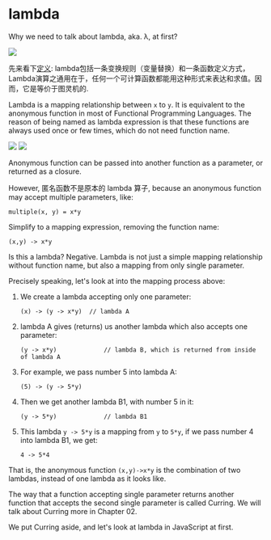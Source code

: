 # lambda

Why we need to talk about lambda, aka. λ, at first?

![](http://images.wikia.com/half-life/en/images/archive/3/3a/20120621181904!Lambda_reactor_complex_logo.png)

先来看下[定义](): lambda包括一条变换规则（变量替换）和一条函数定义方式，Lambda演算之通用在于，任何一个可计算函数都能用这种形式来表达和求值。因而，它是等价于图灵机的.

Lambda is a mapping relationship between `x` to `y`. It is equivalent to the anonymous function in most of Functional Programming Languages. The reason of being named as lambda expression is that these functions are always used once or few times, which do not need function name.

![](http://m.memegen.com/eo6ojw.jpg)
![](http://m.memegen.com/1qleyk.jpg)

Anonymous function can be passed into another function as a parameter, or returned as a closure.

However, 匿名函数不是原本的 lambda 算子, because an anonymous function may accept multiple parameters, like: 

```
multiple(x, y) = x*y

```
Simplify to a mapping expression, removing the function name:

```
(x,y) -> x*y
```

Is this a lambda? Negative. Lambda is not just a simple mapping relationship without function name, but also a mapping from only single parameter. 

Precisely speaking, let's look at into the mapping process above:

1. We create a lambda accepting only one parameter:

    ```
    (x) -> (y -> x*y)  // lambda A
    ```

1. lambda A gives (returns) us another lambda which also accepts one parameter:

    ```
    (y -> x*y)             // lambda B, which is returned from inside of lambda A
    ```

1. For example, we pass number 5 into lambda A:

    ```
    (5) -> (y -> 5*y)
    ```

1. Then we get another lambda B1, with number 5 in it:

    ```
    (y -> 5*y)             // lambda B1
    ```

1. This lambda `y -> 5*y` is a mapping from `y` to `5*y`, if we pass number 4 into lambda B1, we get:

    ```
    4 -> 5*4
    ```

That is, the anonymous function `(x,y)->x*y` is the combination of two lambdas, instead of one lambda as it looks like.

The way that a function accepting single parameter returns another function that accepts the second single parameter is called Curring. We will talk about Curring more in Chapter 02.

We put Curring aside, and let's look at lambda in JavaScript at first.